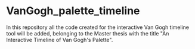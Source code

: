 # VanGogh_palette_timeline
In this repository all the code created for the interactive Van Gogh timeline tool will be added, belonging to the Master thesis with the title "An Interactive Timeline of Van Gogh's Palette".
